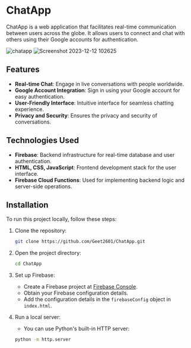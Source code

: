 # ChatApp

ChatApp is a web application that facilitates real-time communication between users across the globe. It allows users to connect and chat with others using their Google accounts for authentication.

![chatapp](https://github.com/Geet2601/ChatApp/assets/138841476/75b2b133-5c4b-4502-8f4a-7258e4c06cee)
![Screenshot 2023-12-12 102625](https://github.com/Geet2601/ChatApp/assets/138841476/b2de7966-49d1-4257-93a6-6ff7ec57ce81)

## Features

- **Real-time Chat**: Engage in live conversations with people worldwide.
- **Google Account Integration**: Sign in using your Google account for easy authentication.
- **User-Friendly Interface**: Intuitive interface for seamless chatting experience.
- **Privacy and Security**: Ensures the privacy and security of conversations.

## Technologies Used

- **Firebase**: Backend infrastructure for real-time database and user authentication.
- **HTML, CSS, JavaScript**: Frontend development stack for the user interface.
- **Firebase Cloud Functions**: Used for implementing backend logic and server-side operations.

## Installation

To run this project locally, follow these steps:

1. Clone the repository:

    ```bash
    git clone https://github.com/Geet2601/ChatApp.git
    ```

2. Open the project directory:

    ```bash
    cd ChatApp
    ```

3. Set up Firebase:
   - Create a Firebase project at [Firebase Console](https://console.firebase.google.com).
   - Obtain your Firebase configuration details.
   - Add the configuration details in the `firebaseConfig` object in `index.html`.

4. Run a local server:
   - You can use Python's built-in HTTP server:
   ```bash
   python -m http.server
